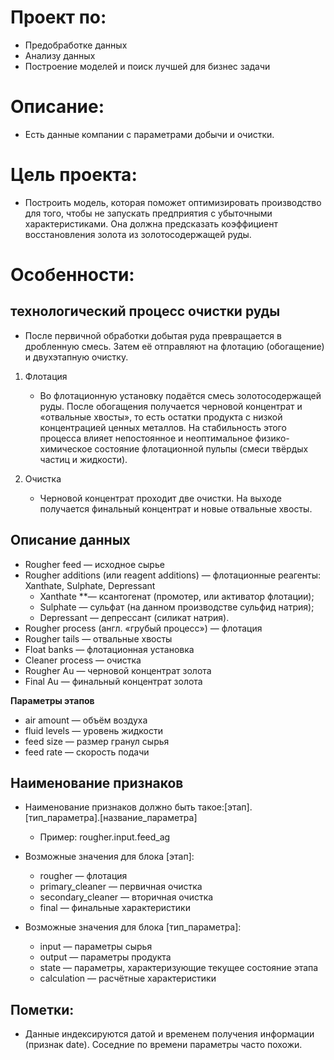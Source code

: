 # Проект по:
- Предобработке данных
- Анализу данных
- Построение моделей и поиск лучшей для бизнес задачи

# Описание:
- Есть данные компании с параметрами добычи и очистки.

# Цель проекта:
- Построить модель, которая поможет оптимизировать производство для того, чтобы не запускать предприятия с убыточными характеристиками. Она должна предсказать коэффициент восстановления золота из золотосодержащей руды.

# Особенности:

## технологический процесс очистки руды
- После первичной обработки добытая руда превращается в дробленную смесь. Затем её отправляют на флотацию (обогащение) и двухэтапную очистку.
1. Флотация
    - Во флотационную установку подаётся смесь золотосодержащей руды. После обогащения получается черновой концентрат и «отвальные хвосты», то есть остатки продукта с низкой концентрацией ценных металлов. На стабильность этого процесса влияет непостоянное и неоптимальное физико-химическое состояние флотационной пульпы (смеси твёрдых частиц и жидкости).  

2. Очистка
     - Черновой концентрат проходит две очистки. На выходе получается финальный концентрат и новые отвальные хвосты.
     
## Описание данных
- Rougher feed — исходное сырье
- Rougher additions (или reagent additions) — флотационные реагенты: Xanthate, Sulphate, Depressant
    - Xanthate **— ксантогенат (промотер, или активатор флотации);
    - Sulphate — сульфат (на данном производстве сульфид натрия);
    - Depressant — депрессант (силикат натрия).
- Rougher process (англ. «грубый процесс») — флотация
- Rougher tails — отвальные хвосты
- Float banks — флотационная установка
- Cleaner process — очистка
- Rougher Au — черновой концентрат золота
- Final Au — финальный концентрат золота  

**Параметры этапов**
- air amount — объём воздуха
- fluid levels — уровень жидкости
- feed size — размер гранул сырья
- feed rate — скорость подачи  

## Наименование признаков
- Наименование признаков должно быть такое:[этап].[тип_параметра].[название_параметра]  
    - Пример: rougher.input.feed_ag  
    
- Возможные значения для блока [этап]:
    - rougher — флотация
    - primary_cleaner — первичная очистка
    - secondary_cleaner — вторичная очистка
    - final — финальные характеристики  
    
- Возможные значения для блока [тип_параметра]:
    - input — параметры сырья
    - output — параметры продукта
    - state — параметры, характеризующие текущее состояние этапа
    - calculation — расчётные характеристики
    
## Пометки:
- Данные индексируются датой и временем получения информации (признак date). Соседние по времени параметры часто похожи.
